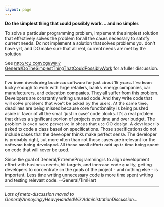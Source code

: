 ```yaml
---
layout: page
---
```


**Do the simplest thing that could possibly work ... and no simpler.**

To solve a particular programming problem, implement the simplest solution that effectively solves the problem for all the cases necessary to satisfy current needs. Do not implement a solution that solves problems you don't have yet, and DO make sure that all real, current needs are met by the solution

See http://c2.com/cgi/wiki?General/DoTheSimplestThingThatCouldPossiblyWork for a fuller discussion.

----

I've been developing business software for just about 15 years. I've been lucky enough to work with large retailers, banks, energy companies, car manufacturers, and education companies. They all suffer from this problem. Developers are constantly writing unused code. And they write code that will solve problems that won't be asked by the users. At the same time, deadlines are being missed because core functionality is being pushed aside in favor of all the small 'just in case' code blocks. It's a real problem that drives a significant portion of projects over time and over budget. The problem is even more pervasive in shops that use OO design. A developer is asked to code a class based on specifications. Those specifications do not include cases that the developer thinks make perfect sense. The developer is probably right, but more often than not those cases are irrelevant for the software being developed. All these small efforts add up to time being spent on code that will never be used.

Since the goal of General/ExtremeProgramming is to align development effort with business needs, hit targets, and increase code quality, getting developers to concentrate on the goals of the project - and nothing else - is important. Less time writing unnecessary code is more time spent writing and testing relevant code. --General/TimHart

----

*Lots of meta-discussion moved to General/AnnoyinglyHeavyHandedWikiAdministrationDiscussion...*